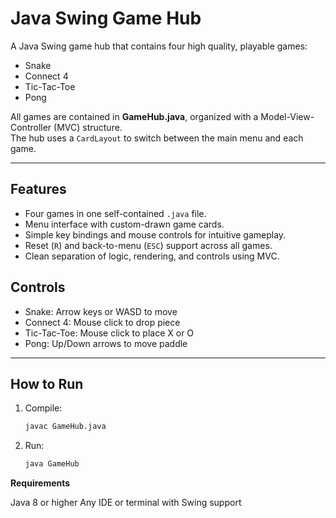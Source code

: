 # Java Swing Game Hub
A Java Swing game hub that contains four high quality, playable games:

- Snake  
- Connect 4  
- Tic-Tac-Toe  
- Pong  

All games are contained in **GameHub.java**, organized with a Model-View-Controller (MVC) structure.  
The hub uses a `CardLayout` to switch between the main menu and each game.

---

## Features
- Four games in one self-contained `.java` file.
- Menu interface with custom-drawn game cards.
- Simple key bindings and mouse controls for intuitive gameplay.
- Reset (`R`) and back-to-menu (`ESC`) support across all games.
- Clean separation of logic, rendering, and controls using MVC.


## Controls

- Snake: Arrow keys or WASD to move
- Connect 4: Mouse click to drop piece
- Tic-Tac-Toe: Mouse click to place X or O
- Pong: Up/Down arrows to move paddle

---

## How to Run
1. Compile:
   ```bash
   javac GameHub.java

2. Run:
   ```bash
   java GameHub

**Requirements**

Java 8 or higher
Any IDE or terminal with Swing support
